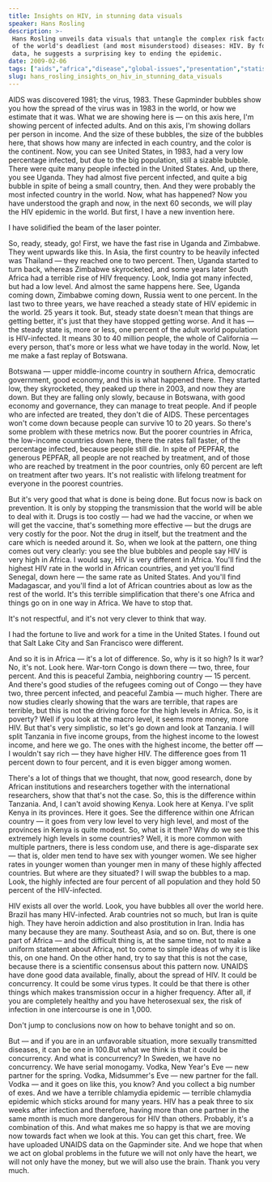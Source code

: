 ```yaml
---
title: Insights on HIV, in stunning data visuals
speaker: Hans Rosling
description: >-
 Hans Rosling unveils data visuals that untangle the complex risk factors of one
 of the world's deadliest (and most misunderstood) diseases: HIV. By following the
 data, he suggests a surprising key to ending the epidemic.
date: 2009-02-06
tags: ["aids","africa","disease","global-issues","presentation","statistics","visualizations","hiv"]
slug: hans_rosling_insights_on_hiv_in_stunning_data_visuals
---
```


AIDS was discovered 1981; the virus, 1983. These Gapminder bubbles show you how the spread
of the virus was in 1983 in the world, or how we estimate that it was. What we are showing
here is — on this axis here, I'm showing percent of infected adults. And on this axis, I'm
showing dollars per person in income. And the size of these bubbles, the size of the
bubbles here, that shows how many are infected in each country, and the color is the
continent. Now, you can see United States, in 1983, had a very low percentage infected, but
due to the big population, still a sizable bubble. There were quite many people infected
in the United States. And, up there, you see Uganda. They had almost five percent
infected, and quite a big bubble in spite of being a small country, then. And they were
probably the most infected country in the world. Now, what has happened? Now you have
understood the graph and now, in the next 60 seconds, we will play the HIV epidemic in the
world. But first, I have a new invention here.

I have solidified the beam of the laser pointer.

So, ready, steady, go! First, we have the fast rise in Uganda and Zimbabwe. They went
upwards like this. In Asia, the first country to be heavily infected was Thailand — they
reached one to two percent. Then, Uganda started to turn back, whereas Zimbabwe
skyrocketed, and some years later South Africa had a terrible rise of HIV frequency. Look,
India got many infected, but had a low level. And almost the same happens here. See,
Uganda coming down, Zimbabwe coming down, Russia went to one percent. In the last two to
three years, we have reached a steady state of HIV epidemic in the world. 25 years it
took. But, steady state doesn't mean that things are getting better, it's just that they
have stopped getting worse. And it has — the steady state is, more or less, one percent of
the adult world population is HIV-infected. It means 30 to 40 million people, the whole of
California — every person, that's more or less what we have today in the world. Now, let me
make a fast replay of Botswana.

Botswana — upper middle-income country in southern Africa, democratic government, good
economy, and this is what happened there. They started low, they skyrocketed, they peaked
up there in 2003, and now they are down. But they are falling only slowly, because in
Botswana, with good economy and governance, they can manage to treat people. And if people
who are infected are treated, they don't die of AIDS. These percentages won't come down
because people can survive 10 to 20 years. So there's some problem with these metrics now.
But the poorer countries in Africa, the low-income countries down here, there the rates
fall faster, of the percentage infected, because people still die. In spite of PEPFAR, the
generous PEPFAR, all people are not reached by treatment, and of those who are reached by
treatment in the poor countries, only 60 percent are left on treatment after two years.
It's not realistic with lifelong treatment for everyone in the poorest
countries.

But it's very good that what is done is being done. But focus now is back on prevention. It
is only by stopping the transmission that the world will be able to deal with it. Drugs is
too costly — had we had the vaccine, or when we will get the vaccine, that's something
more effective — but the drugs are very costly for the poor. Not the drug in itself, but
the treatment and the care which is needed around it. So, when we look at the pattern, one
thing comes out very clearly: you see the blue bubbles and people say HIV is very high in
Africa. I would say, HIV is very different in Africa. You'll find the highest HIV rate in
the world in African countries, and yet you'll find Senegal, down here — the same rate as
United States. And you'll find Madagascar, and you'll find a lot of African countries
about as low as the rest of the world. It's this terrible simplification that there's one
Africa and things go on in one way in Africa. We have to stop that.

It's not respectful, and it's not very clever to think that way.

I had the fortune to live and work for a time in the United States. I found out that Salt
Lake City and San Francisco were different. 

And so it is in Africa — it's a lot of difference. So, why is it so high? Is it war? No,
it's not. Look here. War-torn Congo is down there — two, three, four percent. And this is
peaceful Zambia, neighboring country — 15 percent. And there's good studies of the
refugees coming out of Congo — they have two, three percent infected, and peaceful Zambia
— much higher. There are now studies clearly showing that the wars are terrible, that
rapes are terrible, but this is not the driving force for the high levels in Africa. So, is
it poverty? Well if you look at the macro level, it seems more money, more HIV. But that's
very simplistic, so let's go down and look at Tanzania. I will split Tanzania in five
income groups, from the highest income to the lowest income, and here we go. The ones with
the highest income, the better off — I wouldn't say rich — they have higher HIV. The
difference goes from 11 percent down to four percent, and it is even bigger among
women.

There's a lot of things that we thought, that now, good research, done by African
institutions and researchers together with the international researchers, show that that's
not the case. So, this is the difference within Tanzania. And, I can't avoid showing Kenya.
Look here at Kenya. I've split Kenya in its provinces. Here it goes. See the difference
within one African country — it goes from very low level to very high level, and most of
the provinces in Kenya is quite modest. So, what is it then? Why do we see this extremely
high levels in some countries? Well, it is more common with multiple partners, there is
less condom use, and there is age-disparate sex — that is, older men tend to have sex with
younger women. We see higher rates in younger women than younger men in many of these
highly affected countries. But where are they situated? I will swap the bubbles to a map.
Look, the highly infected are four percent of all population and they hold 50 percent of
the HIV-infected.

HIV exists all over the world. Look, you have bubbles all over the world here. Brazil has
many HIV-infected. Arab countries not so much, but Iran is quite high. They have heroin
addiction and also prostitution in Iran. India has many because they are many. Southeast
Asia, and so on. But, there is one part of Africa — and the difficult thing is, at the
same time, not to make a uniform statement about Africa, not to come to simple ideas of
why it is like this, on one hand. On the other hand, try to say that this is not the case,
because there is a scientific consensus about this pattern now. UNAIDS have done good data
available, finally, about the spread of HIV. It could be concurrency. It could be some
virus types. It could be that there is other things which makes transmission occur in a
higher frequency. After all, if you are completely healthy and you have heterosexual sex,
the risk of infection in one intercourse is one in 1,000.

Don't jump to conclusions now on how to behave tonight and so on. 

But — and if you are in an unfavorable situation, more sexually transmitted diseases, it
can be one in 100.But what we think is that it could be concurrency. And what is
concurrency? In Sweden, we have no concurrency. We have serial monogamy. Vodka, New Year's
Eve — new partner for the spring. Vodka, Midsummer's Eve — new partner for the fall. Vodka
— and it goes on like this, you know? And you collect a big number of exes. And we have a
terrible chlamydia epidemic — terrible chlamydia epidemic which sticks around for many
years. HIV has a peak three to six weeks after infection and therefore, having more than
one partner in the same month is much more dangerous for HIV than others. Probably, it's a
combination of this. And what makes me so happy is that we are moving now towards fact when
we look at this. You can get this chart, free. We have uploaded UNAIDS data on the
Gapminder site. And we hope that when we act on global problems in the future we will not
only have the heart, we will not only have the money, but we will also use the brain. Thank
you very much.

<!--
ad_duration=3.33
event="TED2009"
external_start_time=0
intro_duration=11.82
is_subtitle_required="False"
is_talk_featured="True"
language="en"
language_swap="False"
native_language="en"
number_of_related_talks=6
number_of_speakers=1
number_of_subtitled_videos=39
number_of_tags=8
number_of_talk_download_languages=40
number_of_talk_more_resources=0
number_of_talk_recommendations=0
number_of_talks_take_actions=0
post_ad_duration=0.83
published_timestamp="2009-05-13 06:50:00"
recording_date="2009-02-06"
speaker_description="Global health expert; data visionary"
speaker_id=90
speaker_is_published=1
speaker_name="Hans Rosling"
speaker_what_others_say="Rosling believes that making information more accessible has the potential to change the quality of the information itself."
talk_name="Insights on HIV, in stunning data visuals"
talks_tags=["aids","africa","disease","global-issues","presentation","statistics","visualizations","hiv"]
url_photo_speaker="https://pe.tedcdn.com/images/ted/2bd4d0cfff0c3a3306650768c2f988e154db7042_254x191.jpg"
url_photo_talk="https://pe.tedcdn.com/images/ted/88407_800x600.jpg"
url_webpage="https://www.ted.com/talks/hans_rosling_insights_on_hiv_in_stunning_data_visuals"
video_type_name="TED Stage Talk"
-->